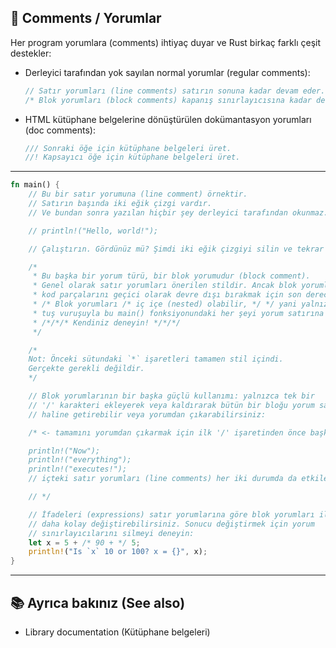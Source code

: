 ## 💬 Comments / Yorumlar

Her program yorumlara (comments) ihtiyaç duyar ve Rust birkaç farklı çeşit destekler:

* Derleyici tarafından yok sayılan normal yorumlar (regular comments):

  ```rust
  // Satır yorumları (line comments) satırın sonuna kadar devam eder.
  /* Blok yorumları (block comments) kapanış sınırlayıcısına kadar devam eder. */
  ```

* HTML kütüphane belgelerine dönüştürülen dokümantasyon yorumları (doc comments):

  ```rust
  /// Sonraki öğe için kütüphane belgeleri üret.
  //! Kapsayıcı öğe için kütüphane belgeleri üret.
  ```

---

```rust
fn main() {
    // Bu bir satır yorumuna (line comment) örnektir.
    // Satırın başında iki eğik çizgi vardır.
    // Ve bundan sonra yazılan hiçbir şey derleyici tarafından okunmaz.

    // println!("Hello, world!");

    // Çalıştırın. Gördünüz mü? Şimdi iki eğik çizgiyi silin ve tekrar çalıştırın.

    /*
     * Bu başka bir yorum türü, bir blok yorumudur (block comment).
     * Genel olarak satır yorumları önerilen stildir. Ancak blok yorumları
     * kod parçalarını geçici olarak devre dışı bırakmak için son derece kullanışlıdır.
     * /* Blok yorumları /* iç içe (nested) olabilir, */ */ yani yalnızca birkaç
     * tuş vuruşuyla bu main() fonksiyonundaki her şeyi yorum satırına alabilirsiniz.
     * /*/*/* Kendiniz deneyin! */*/*/
     */

    /*
    Not: Önceki sütundaki `*` işaretleri tamamen stil içindi.
    Gerçekte gerekli değildir.
    */

    // Blok yorumlarının bir başka güçlü kullanımı: yalnızca tek bir
    // '/' karakteri ekleyerek veya kaldırarak bütün bir bloğu yorum satırı
    // haline getirebilir veya yorumdan çıkarabilirsiniz:

    /* <- tamamını yorumdan çıkarmak için ilk '/' işaretinden önce başka bir '/' ekleyin

    println!("Now");
    println!("everything");
    println!("executes!");
    // içteki satır yorumları (line comments) her iki durumda da etkilenmez

    // */

    // İfadeleri (expressions) satır yorumlarına göre blok yorumları ile
    // daha kolay değiştirebilirsiniz. Sonucu değiştirmek için yorum
    // sınırlayıcılarını silmeyi deneyin:
    let x = 5 + /* 90 + */ 5;
    println!("Is `x` 10 or 100? x = {}", x);
}
```

---

## 📚 Ayrıca bakınız (See also)

* Library documentation (Kütüphane belgeleri)
